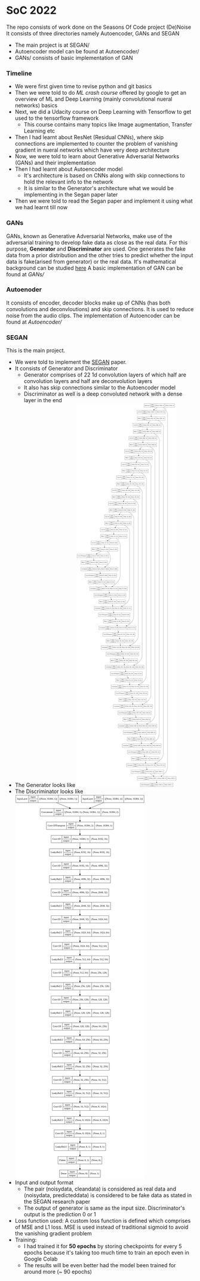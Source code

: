 # SoC 2022
The repo consists of work done on the Seasons Of Code project (De)Noise
It consists of three directories namely Autoencoder, GANs and SEGAN
- The main project is at SEGAN/
- Autoencoder model can be found at Autoencoder/
- GANs/ consists of basic implementation of GAN

### Timeline 
- We were first given time to revise python and git basics
- Then we were told to do *ML crash course* offered by google to get an overview of ML and Deep Learning (mainly convolutional nueral networks) basics
- Next, we did a Udacity course on Deep Learning with Tensorflow to get used to the tensorflow framework
   * This course contains many topics like Image augmentation, Transfer Learning etc
- Then I had learnt about ResNet (Residual CNNs), where skip connections are implemented to counter the problem of vanishing gradient in nueral networks
which have very deep architecture
- Now, we were told to learn about Generative Adversarial Networks (GANs) and their implementation
- Then I had learnt about Autoencoder model
   * It's architecture is based on CNNs along with skip connections to hold the relevant info to the network
   * It is similar to the Generator's architecture what we would be implementing in the Segan paper later
- Then we were told to read the Segan paper and implement it using what we had learnt till now
### GANs
GANs, known as Generative Adversarial Networks, make use of the adversarial training to develop fake data as close as the real data. For this purpose, **Generator** and **Discriminator** are used. One generates the fake data from a prior distribution and the other tries to predict whether the input data is fake(arised from generator) or the real data. It's mathematical background can be studied [here](https://www.youtube.com/playlist?list=PLdxQ7SoCLQAMGgQAIAcyRevM8VvygTpCu)
A basic implementation of GAN can be found at *GANs/*
### Autoenoder
It consists of encoder, decoder blocks make up of CNNs (has both convolutions and deconvloutions) and skip connections. It is used to reduce noise from the audio clips.
The implementation of Autoencoder can be found at *Autoencoder/*
### SEGAN
This is the main project.
- We were told to implement the [SEGAN](https://arxiv.org/abs/1703.09452) paper.
- It consists of Generator and Discriminator
   * Generator comprises of 22 1d convolution layers of which half are convolution layers and half are deconvolution layers
   * It also has skip connections similar to the Autoencoder model
   * Discriminator as well is a deep convoluted network with a dense layer in the end
- The Generator looks like <img src="/SEGAN/images/generator.png" alt="Generator model image"/>
- The Discriminator looks like <img src="/SEGAN/images/discriminator.png" alt="Discriminator model image"/>
- Input and output format
   * The pair (noisydata, cleandata) is considered as real data and (noisydata, predicteddata) is considered to be fake data as stated in the SEGAN research paper
   * The output of generator is same as the input size. Discriminator's output is the prediction 0 or 1
- Loss function used: A custom loss function is defined which comprises of MSE and L1 loss. MSE is used instead of traditional sigmoid to avoid the vanishing gradient problem
- Training:
   * I had trained it for **50 epochs**  by storing checkpoints for every 5 epochs because it's taking too much time to train an epoch even in Google Colab
   * The results will be even better had the model been trained for around more (~ 90 epochs)
